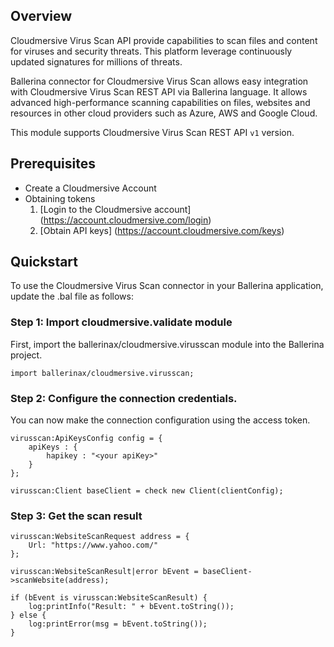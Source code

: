 ## Overview
Cloudmersive Virus Scan API provide capabilities to scan files and content for viruses and security threats. This platform 
leverage continuously updated signatures for millions of threats.

Ballerina connector for Cloudmersive Virus Scan allows easy integration with Cloudmersive Virus Scan REST API via Ballerina language. 
It allows advanced high-performance scanning capabilities on files, websites and resources in other cloud providers such as Azure,
AWS and Google Cloud.

This module supports Cloudmersive Virus Scan REST API `v1` version.
 
## Prerequisites
* Create a Cloudmersive Account
* Obtaining tokens
    1. [Login to the Cloudmersive account] (https://account.cloudmersive.com/login)
    2. [Obtain API keys] (https://account.cloudmersive.com/keys)

## Quickstart
To use the Cloudmersive Virus Scan connector in your Ballerina application, update the .bal file as follows:

### Step 1: Import cloudmersive.validate module
First, import the ballerinax/cloudmersive.virusscan module into the Ballerina project.
```ballerina
import ballerinax/cloudmersive.virusscan;
```
### Step 2: Configure the connection credentials.
You can now make the connection configuration using the access token.
```ballerina
virusscan:ApiKeysConfig config = {
    apiKeys : {
        hapikey : "<your apiKey>"
    }
};

virusscan:Client baseClient = check new Client(clientConfig);

```
### Step 3: Get the scan result
```ballerina
virusscan:WebsiteScanRequest address = {
    Url: "https://www.yahoo.com/"
};

virusscan:WebsiteScanResult|error bEvent = baseClient->scanWebsite(address);

if (bEvent is virusscan:WebsiteScanResult) {
    log:printInfo("Result: " + bEvent.toString());
} else {
    log:printError(msg = bEvent.toString());
}

``` 